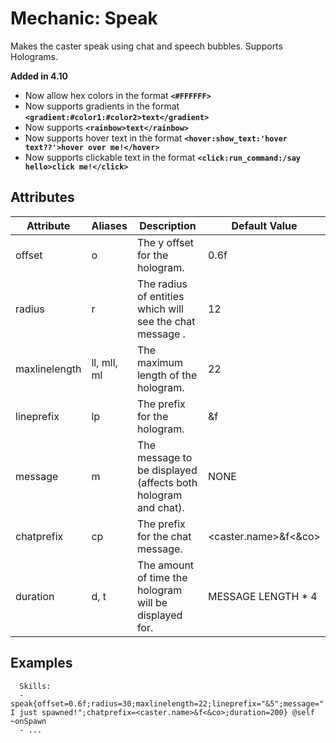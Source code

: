 Mechanic: Speak
===============

Makes the caster speak using chat and speech bubbles. Supports
Holograms.

**Added in 4.10**

* Now allow hex colors in the format **`<#FFFFFF>`**
* Now supports gradients in the format **`<gradient:#color1:#color2>text</gradient>`**
* Now supports **`<rainbow>text</rainbow>`**
* Now supports hover text in the format **`<hover:show_text:'hover text??'>hover over me!</hover>`**
* Now supports clickable text in the format **`<click:run_command:/say hello>click me!</click>`**

Attributes
----------

| Attribute     | Aliases     | Description                                                   | Default Value                    |
|---------------|-------------|---------------------------------------------------------------|----------------------------------|
| offset        | o           | The y offset for the hologram.                                | 0.6f                             |
| radius        | r           | The radius of entities which will see the chat message .      | 12                               |
| maxlinelength | ll, mll, ml | The maximum length of the hologram.                           | 22                               |
| lineprefix    | lp          | The prefix for the hologram.                                  | &f                               |
| message       | m           | The message to be displayed (affects both hologram and chat). | NONE                             |
| chatprefix    | cp          | The prefix for the chat message.                              | &lt;caster.name&gt;&f&lt;&co&gt; |
| duration      | d, t        | The amount of time the hologram will be displayed for.        | MESSAGE LENGTH * 4              |

  

Examples
--------

      Skills:
      - speak{offset=0.6f;radius=30;maxlinelength=22;lineprefix="&5";message=" I just spawned!";chatprefix=<caster.name>&f<&co>;duration=200} @self ~onSpawn
      - ...
